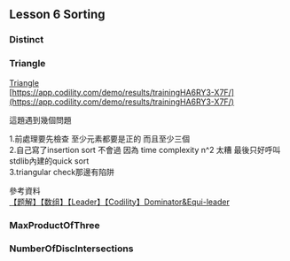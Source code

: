 ## Lesson 6 Sorting
### Distinct

### Triangle

[Triangle](https://app.codility.com/demo/results/trainingHA6RY3-X7F/#)  
[https://app.codility.com/demo/results/trainingHA6RY3-X7F/](https://app.codility.com/demo/results/trainingHA6RY3-X7F/)

這題遇到幾個問題

1.前處理要先檢查 至少元素都要是正的   而且至少三個  
2.自己寫了insertion sort 不會過  因為 time complexity n^2 太糟  最後只好呼叫stdlib內建的quick sort  
3.triangular check那邊有陷阱

參考資料  
[【题解】【数组】【Leader】【Codility】Dominator&Equi-leader](http://www.cnblogs.com/wei-li/p/Dominator.html)




### MaxProductOfThree
### NumberOfDiscIntersections


